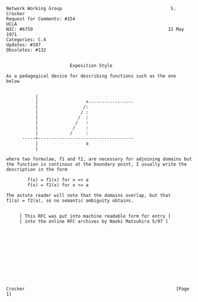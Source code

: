     Network Working Group                                         S. Crocker
    Request for Comments: #154                                          UCLA
    NIC: #6759                                                   12 May 1971
    Categories: C.4
    Updates: #107
    Obsoletes: #132


                            Exposition Style

    As a pedagogical device for describing functions such as the one
    below


               |
               |                  +-----------------
               |                 /:
               |                / :
               |               /  :
               |              /   :
               |             /    :
               |            /     :
          -----+------------------------------------
               |                  a
               |

    where two formulae, f1 and f2, are necessary for adjoining domains but
    the function is continous at the boundary point, I usually write the
    description in the form

            f(x) = f1(x) for x =< a
            f(x) = f2(x) for x >= a

    The astute reader will note that the domains overlap, but that
    f1(a) = f2(a), so no semantic ambiguity obtains.


         [ This RFC was put into machine readable form for entry ]
         [ into the online RFC archives by Naoki Matsuhira 5/97 ]












    Crocker                                                         [Page 1]
